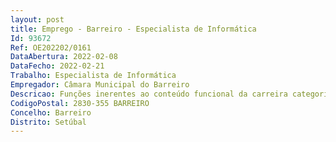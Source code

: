 ```yaml
--- 
layout: post
title: Emprego - Barreiro - Especialista de Informática
Id: 93672
Ref: OE202202/0161
DataAbertura: 2022-02-08
DataFecho: 2022-02-21
Trabalho: Especialista de Informática
Empregador: Câmara Municipal do Barreiro
Descricao: Funções inerentes ao conteúdo funcional da carreira categoria Não revista, de Especialista de Informática, designadamente Funções de conceção e aplicação na área de infraestruturas tecnológicas, no âmbito das competências do Gabinete de Informática e Novas Tecnologias (GINT) da Câmara Municipal do Barreiro (CMB), das quais se destacam Gestão e operação da Infraestrutura Tecnológica  Gestão das comunicações Gestão dos serviços de autenticação  Gestão do serviço de correio eletrónico  Gestão e operação de serviços de Internet  Gestão dos serviços de distribuição de software  Gestão da partilha de pastas e ficheiros, assegurando a aplicação dos mecanismos de segurança, confidencialidade e integridade da informação armazenada, processada e transportada nos sistemas de processamento e redes de comunicação utilizados, cumprindo simultaneamente o Regulamento Geral de Proteção de Dados (RGPD)  Estruturar os conteúdos e fluxos informacionais da organização e definir as normas de acesso e níveis de confidencialidade da informação, cumprindo simultaneamente o Regulamento Geral de Proteção de Dados (RGPD).Gestão do serviço de Office 365 nas diversas vertentes (Correio eletrónico, OneDrive, etc.)  Gestão do serviço de monitorização  Gestão do serviço de backup  Definir e desenvolver as medidas necessárias à segurança informática e integridade da informação e especificar as normas de salvaguarda e de recuperação da informação  Apoio aos utilizadores nas diversas aplicações informáticas existentes ou a adquirir  Colaborar na divulgação de normas de utilização e promover a formação e o apoio a utilizadores sobre os sistemas de informação instalados ou projetados  Acompanhar a implementação dos sistemas e tecnologias de informação, assegurando a sua gestão e continuada e adequação aos objetivos da organização  Configurar e instalar equipamentos do suporte lógico de base, englobando, designadamente, os sistemas operativos e os vários utilitários associados, sistemas de gestão de redes informáticas, de base de dados, e todas as aplicações e produtos de uso geral, assegurando a respetiva gestão e operacionalidade  Outros Requisitos  possuir experiencia, preferencialmente em Segurança, Cibersegurança ou Redes Informáticas
CodigoPostal: 2830-355 BARREIRO
Concelho: Barreiro
Distrito: Setúbal
--- 
```

